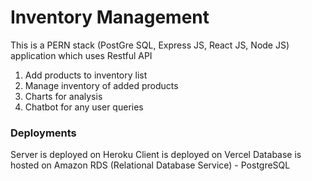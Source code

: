 # Inventory Management

 This is a PERN stack (PostGre SQL, Express JS, React JS, Node JS) application which uses Restful API 

 1) Add products to inventory list
 2) Manage inventory of added products
 3) Charts for analysis
 4) Chatbot for any user queries

### Deployments

Server is deployed on Heroku
Client is deployed on Vercel 
Database is hosted on Amazon RDS (Relational Database Service) - PostgreSQL


